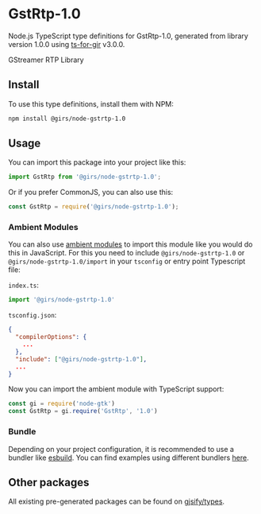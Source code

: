 
# GstRtp-1.0

Node.js TypeScript type definitions for GstRtp-1.0, generated from library version 1.0.0 using [ts-for-gir](https://github.com/gjsify/ts-for-gir) v3.0.0.

GStreamer RTP Library

## Install

To use this type definitions, install them with NPM:
```bash
npm install @girs/node-gstrtp-1.0
```

## Usage

You can import this package into your project like this:
```ts
import GstRtp from '@girs/node-gstrtp-1.0';
```

Or if you prefer CommonJS, you can also use this:
```ts
const GstRtp = require('@girs/node-gstrtp-1.0');
```

### Ambient Modules

You can also use [ambient modules](https://github.com/gjsify/ts-for-gir/tree/main/packages/cli#ambient-modules) to import this module like you would do this in JavaScript.
For this you need to include `@girs/node-gstrtp-1.0` or `@girs/node-gstrtp-1.0/import` in your `tsconfig` or entry point Typescript file:

`index.ts`:
```ts
import '@girs/node-gstrtp-1.0'
```

`tsconfig.json`:
```json
{
  "compilerOptions": {
    ...
  },
  "include": ["@girs/node-gstrtp-1.0"],
  ...
}
```

Now you can import the ambient module with TypeScript support: 

```ts
const gi = require('node-gtk')
const GstRtp = gi.require('GstRtp', '1.0')
```


### Bundle

Depending on your project configuration, it is recommended to use a bundler like [esbuild](https://esbuild.github.io/). You can find examples using different bundlers [here](https://github.com/gjsify/ts-for-gir/tree/main/examples).

## Other packages

All existing pre-generated packages can be found on [gjsify/types](https://github.com/gjsify/types).

